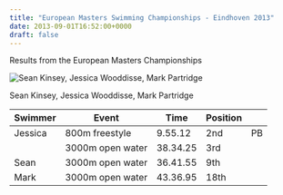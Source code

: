 ```yaml
---
title: "European Masters Swimming Championships - Eindhoven 2013"
date: 2013-09-01T16:52:00+0000
draft: false
---
```

Results from the European Masters Championships

![Sean Kinsey, Jessica Wooddisse, Mark Partridge](/images/2015/01/european-masters-2013.jpg)

 Sean Kinsey, Jessica Wooddisse, Mark Partridge

| Swimmer | Event | Time | Position | |
|---|---|---|---|---|
| Jessica |800m freestyle |9.55.12 |2nd |PB |
|  |3000m open water |38.34.25 |3rd | |
| Sean |3000m open water |36.41.55 |9th | |
| Mark |3000m open water |43.36.95 |18th | |

